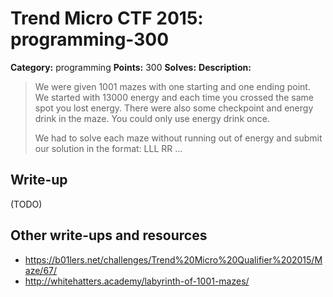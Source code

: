# Trend Micro CTF 2015: programming-300

**Category:** programming
**Points:** 300
**Solves:**
**Description:**

> We were given 1001 mazes with one starting and one ending point. We started with 13000 energy and each time you crossed the same spot you lost energy. There were also some checkpoint and energy drink in the maze. You could only use energy drink once.
> 
> We had to solve each maze without running out of energy and submit our solution in the format: LLL RR ...
>
>


## Write-up

(TODO)

## Other write-ups and resources

* <https://b01lers.net/challenges/Trend%20Micro%20Qualifier%202015/Maze/67/>
* <http://whitehatters.academy/labyrinth-of-1001-mazes/>
